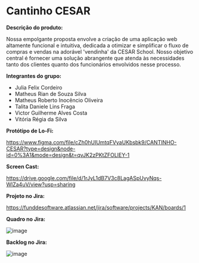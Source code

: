 # Cantinho CESAR

**Descrição do produto:**

Nossa empolgante proposta envolve a criação de uma aplicação web altamente funcional e intuitiva, dedicada a otimizar e simplificar o fluxo de compras e vendas na adorável 'vendinha' da CESAR School. Nosso objetivo central é fornecer uma solução abrangente que atenda às necessidades tanto dos clientes quanto dos funcionários envolvidos nesse processo.

**Integrantes do grupo:**
- Julia Felix Cordeiro
- Matheus Rian de Souza Silva
- Matheus Roberto Inocêncio Oliveira
- Talita Daniele Lins Fraga 
- Victor Guilherme Alves Costa
- Vitória Régia da Silva

**Protótipo de Lo-Fi:**

https://www.figma.com/file/cZh0hUIUmtqFVyaUKbsbk9/CANTINHO-CESAR?type=design&node-id=0%3A1&mode=design&t=qvJK2zPKtZFOLIEY-1

**Screen Cast:**

https://drive.google.com/file/d/1rJyL1dB7V3c8LagASpUvyNqs-WlZa4uV/view?usp=sharing

**Projeto no Jira:**

https://funddesoftware.atlassian.net/jira/software/projects/KAN/boards/1

**Quadro no Jira:**

![image](https://github.com/Matheus-Rian/cantinho_cesar/assets/98843736/2e06cb52-8667-4e29-bd94-d17596dad130)

**Backlog no Jira:**

![image](https://github.com/Matheus-Rian/cantinho_cesar/assets/98843736/ebb1a3da-7161-4f51-ab49-0d38aab61287)




